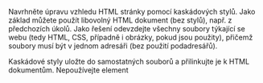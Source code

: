Navrhněte úpravu vzhledu HTML stránky pomocí kaskádových stylů. Jako základ můžete použít libovolný HTML dokument (bez stylů), např. z předchozích úkolů. Jako řešení odevzdejte všechny soubory týkající se webu (tedy HTML, CSS, případně i obrázky, pokud jsou použity), přičemž soubory musí být v jednom adresáři (bez použití podadresářů).

Kaskádové styly uložte do samostatných souborů a přilinkujte je k HTML dokumentům. Nepoužívejte element <style> ani atribut style. Také nepoužívejte CSS pravidlo @import (ReCodEx jej nerozpoznává).

Estetická stránka použití stylů nebude hodnocena, avšak vaše řešení musí splňovat následující podmínky:

Načtěte vlastní font a použijte jej ve stránce. Pro zjednodušení kontroly použijte pro načtený font identifikátor myCustomFont.
Použijte přechody (transitions) pro vytvoření zajímavého vizuálního efektu. Efekt aktivujte při umístění kurzoru myši nad příslušný element.
Použijte vhodnou 3D transformaci (např. rotaci). Nezapomeňte nastavit perspektivu.
Použijte pseudo-třídu :target (v kombinaci s vhodnými odkazy) pro zvýraznění vybrané části stránky (např. pro výběr řádku tabulky).